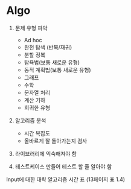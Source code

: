 # Algo

1. 문제 유형 파악
   - Ad hoc
   - 완전 탐색 (반복/재귀)
   - 분할 정복
   - 탐욕법(보통 새로운 유형)
   - 동적 계획법(보통 새로운 유형)
   - 그래프
   - 수학
   - 문자열 처리
   - 계산 기하
   - 희귀한 유형
   
2. 알고리즘 분석
   - 시간 복잡도
   - 올바르게 잘 돌아가는지 검사
   
3. 라이브러리에 익숙해져야 함

4. 테스트케이스 만들어 테스트 할 줄 알아야 함

Input에 대한 대략 알고리즘 시간 표 (13페이지 표 1.4)
